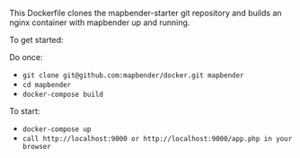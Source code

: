 This Dockerfile clones the mapbender-starter git repository and builds
an nginx container with mapbender up and running.

To get started:

Do once:

* `git clone git@github.com:mapbender/docker.git mapbender`
* `cd mapbender`
* `docker-compose build`

To start:

* `docker-compose up`
* `call http://localhost:9000 or http://localhost:9000/app.php in your browser`

